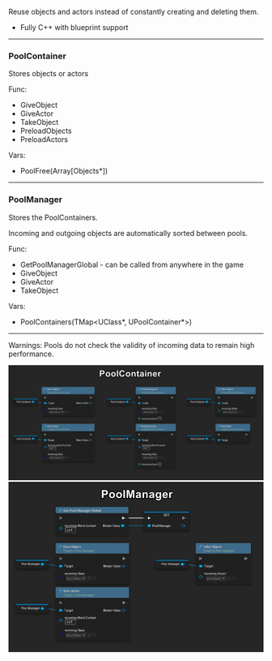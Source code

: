 Reuse objects and actors instead of constantly creating and deleting them.
* Fully C++ with blueprint support

---

### PoolContainer
Stores objects or actors

Func:
* GiveObject
* GiveActor
* TakeObject
* PreloadObjects
* PreloadActors

Vars:

* PoolFree(Array[Objects*])

---

### **PoolManager**

Stores the PoolContainers.

Incoming and outgoing objects are automatically sorted between pools.

Func:
* GetPoolManagerGlobal - can be called from anywhere in the game
* GiveObject
* GiveActor
* TakeObject

Vars:
* PoolContainers(TMap<UClass*, UPoolContainer*>)
---


Warnings:
Pools do not check the validity of incoming data to remain high performance.

![](https://github.com/Nyaunix/NX_ObjectPool/blob/main/Resources/imageContainer.jpg)
![](https://github.com/Nyaunix/NX_ObjectPool/blob/main/Resources/imageManager.jpg)
